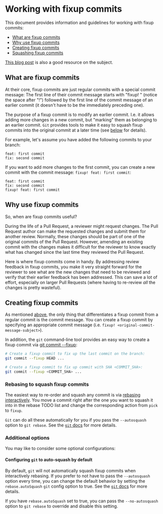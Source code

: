 # Working with fixup commits

This document provides information and guidelines for working with fixup commits:
- [What are fixup commits](#about-fixup-commits)
- [Why use fixup commits](#why-fixup-commits)
- [Creating fixup commits](#create-fixup-commits)
- [Squashing fixup commits](#squash-fixup-commits)

[This blog post](https://thoughtbot.com/blog/autosquashing-git-commits) is also a good resource on the subject.


## <a name="about-fixup-commits"></a> What are fixup commits

At their core, fixup commits are just regular commits with a special commit message:
The first line of their commit message starts with "fixup! " (notice the space after "!") followed by the first line of the commit message of an earlier commit (it doesn't have to be the immediately preceding one).

The purpose of a fixup commit is to modify an earlier commit.
I.e. it allows adding more changes in a new commit, but "marking" them as belonging to an earlier commit.
`Git` provides tools to make it easy to squash fixup commits into the original commit at a later time (see [below](#squash-fixup-commits) for details).

For example, let's assume you have added the following commits to your branch:

```
feat: first commit
fix: second commit
```

If you want to add more changes to the first commit, you can create a new commit with the commit message:
`fixup! feat: first commit`:

```
feat: first commit
fix: second commit
fixup! feat: first commit
```


## <a name="why-fixup-commits"></a> Why use fixup commits

So, when are fixup commits useful?

During the life of a Pull Request, a reviewer might request changes.
The Pull Request author can make the requested changes and submit them for another review.
Normally, these changes should be part of one of the original commits of the Pull Request.
However, amending an existing commit with the changes makes it difficult for the reviewer to know exactly what has changed since the last time they reviewed the Pull Request.

Here is where fixup commits come in handy.
By addressing review feedback in fixup commits, you make it very straight forward for the reviewer to see what are the new changes that need to be reviewed and verify that their earlier feedback has been addressed.
This can save a lot of effort, especially on larger Pull Requests (where having to re-review _all_ the changes is pretty wasteful).


## <a name="create-fixup-commits"></a> Creating fixup commits

As mentioned [above](#about-fixup-commits), the only thing that differentiates a fixup commit from a regular commit is the commit message.
You can create a fixup commit by specifying an appropriate commit message (i.e. `fixup! <original-commit-message-subject>`).

In addition, the `git` command-line tool provides an easy way to create a fixup commit via [git commit --fixup](https://git-scm.com/docs/git-commit#Documentation/git-commit.txt---fixupltcommitgt):

```sh
# Create a fixup commit to fix up the last commit on the branch:
git commit --fixup HEAD ...

# Create a fixup commit to fix up commit with SHA <COMMIT_SHA>:
git commit --fixup <COMMIT_SHA> ...
```



### Rebasing to squash fixup commits

The easiest way to re-order and squash any commit is via [rebasing interactively](https://git-scm.com/docs/git-rebase#_interactive_mode). You move a commit right after the one you want to squash it into in the rebase TODO list and change the corresponding action from `pick` to `fixup`.

`Git` can do all these automatically for you if you pass the `--autosquash` option to `git rebase`.
See the [`git` docs](https://git-scm.com/docs/git-rebase#Documentation/git-rebase.txt---autosquash) for more details.


### Additional options

You may like to consider some optional configurations:


#### Configuring `git` to auto-squash by default

By default, `git` will not automatically squash fixup commits when interactively rebasing.
If you prefer to not have to pass the `--autosquash` option every time, you can change the default behavior by setting the `rebase.autoSquash` `git` config option to true.
See the [`git` docs](https://git-scm.com/docs/git-rebase#Documentation/git-rebase.txt-rebaseautoSquash) for more details.

If you have `rebase.autoSquash` set to true, you can pass the `--no-autosquash` option to `git rebase` to override and disable this setting.
